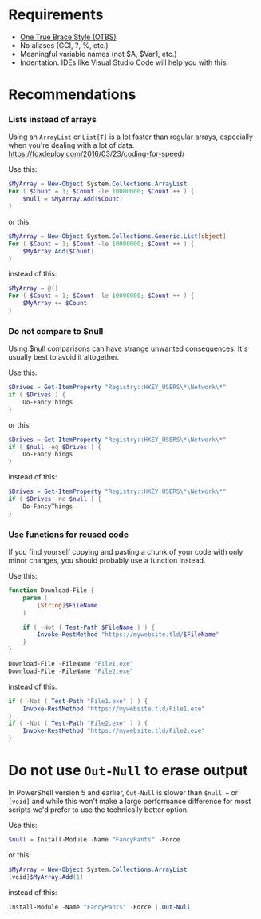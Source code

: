 # Requirements
* [One True Brace Style (OTBS)](https://github.com/PoshCode/PowerShellPracticeAndStyle/blob/master/Style-Guide/Code-Layout-and-Formatting.md#one-true-brace-style)
* No aliases (GCI, ?, %, etc.)
* Meaningful variable names (not \$A, \$Var1, etc.)
* Indentation. IDEs like Visual Studio Code will help you with this.

# Recommendations
### Lists instead of arrays
Using an `ArrayList` or `List[T]` is a lot faster than regular arrays, especially when you're dealing with a lot of data. https://foxdeploy.com/2016/03/23/coding-for-speed/

Use this:
```PowerShell
$MyArray = New-Object System.Collections.ArrayList
For ( $Count = 1; $Count -le 10000000; $Count ++ ) {
    $null = $MyArray.Add($Count)
}
```

or this:
```PowerShell
$MyArray = New-Object System.Collections.Generic.List[object]
For ( $Count = 1; $Count -le 10000000; $Count ++ ) {
    $MyArray.Add($Count)
}
```

instead of this:
```PowerShell
$MyArray = @()
For ( $Count = 1; $Count -le 10000000; $Count ++ ) {
    $MyArray += $Count
}
```

### Do not compare to $null
Using $null comparisons can have [strange unwanted consequences](https://github.com/PowerShell/PSScriptAnalyzer/blob/development/RuleDocumentation/PossibleIncorrectComparisonWithNull.md). It's usually best to avoid it altogether.

Use this:
```PowerShell
$Drives = Get-ItemProperty "Registry::HKEY_USERS\*\Network\*"
if ( $Drives ) {
    Do-FancyThings
}
```

or this:
```PowerShell
$Drives = Get-ItemProperty "Registry::HKEY_USERS\*\Network\*"
if ( $null -eq $Drives ) {
    Do-FancyThings
}
```

instead of this:
```PowerShell
$Drives = Get-ItemProperty "Registry::HKEY_USERS\*\Network\*"
if ( $Drives -ne $null ) {
    Do-FancyThings
}
```

### Use functions for reused code
If you find yourself copying and pasting a chunk of your code with only minor changes, you should probably use a function instead.

Use this:
```PowerShell
function Download-File {
    param (
        [String]$FileName
    )

    if ( -Not ( Test-Path $FileName ) ) {
        Invoke-RestMethod "https://mywebsite.tld/$FileName"
    }
}

Download-File -FileName "File1.exe"
Download-File -FileName "File2.exe"
```

instead of this:
```PowerShell
if ( -Not ( Test-Path "File1.exe" ) ) {
    Invoke-RestMethod "https://mywebsite.tld/File1.exe"
}
if ( -Not ( Test-Path "File2.exe" ) ) {
    Invoke-RestMethod "https://mywebsite.tld/File2.exe"
}
```

# Do not use `Out-Null` to erase output
In PowerShell version 5 and earlier, `Out-Null` is slower than `$null =` or `[void]` and while this won't make a large performance difference for most scripts we'd prefer to use the technically better option.

Use this:
```PowerShell
$null = Install-Module -Name "FancyPants" -Force
```

or this:
```PowerShell
$MyArray = New-Object System.Collections.ArrayList
[void]$MyArray.Add(1)
```

instead of this:
```PowerShell
Install-Module -Name "FancyPants" -Force | Out-Null
```